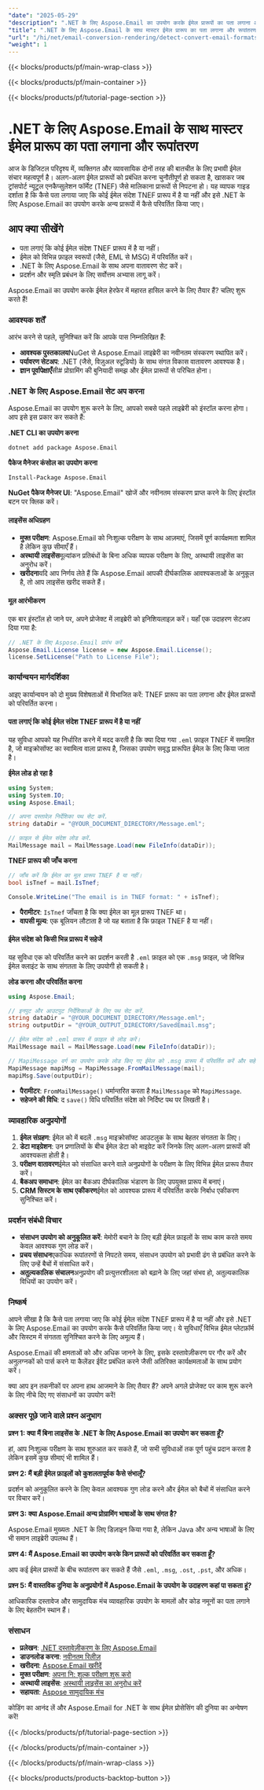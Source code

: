 ```yaml
---
"date": "2025-05-29"
"description": ".NET के लिए Aspose.Email का उपयोग करके ईमेल प्रारूपों का पता लगाना और उन्हें परिवर्तित करना सीखें। इस व्यापक गाइड के साथ TNEF और अन्य स्वामित्व प्रारूपों को आसानी से संभालें।"
"title": ".NET के लिए Aspose.Email के साथ मास्टर ईमेल प्रारूप का पता लगाना और रूपांतरण | EML को MSG में बदलें और अधिक"
"url": "/hi/net/email-conversion-rendering/detect-convert-email-formats-aspose-net/"
"weight": 1
---
```


{{< blocks/products/pf/main-wrap-class >}}

{{< blocks/products/pf/main-container >}}

{{< blocks/products/pf/tutorial-page-section >}}
# .NET के लिए Aspose.Email के साथ मास्टर ईमेल प्रारूप का पता लगाना और रूपांतरण

आज के डिजिटल परिदृश्य में, व्यक्तिगत और व्यावसायिक दोनों तरह की बातचीत के लिए प्रभावी ईमेल संचार महत्वपूर्ण है। अलग-अलग ईमेल प्रारूपों को प्रबंधित करना चुनौतीपूर्ण हो सकता है, खासकर जब ट्रांसपोर्ट न्यूट्रल एनकैप्सुलेशन फॉर्मेट (TNEF) जैसे मालिकाना प्रारूपों से निपटना हो। यह व्यापक गाइड दर्शाता है कि कैसे पता लगाया जाए कि कोई ईमेल संदेश TNEF प्रारूप में है या नहीं और इसे .NET के लिए Aspose.Email का उपयोग करके अन्य प्रारूपों में कैसे परिवर्तित किया जाए।

## आप क्या सीखेंगे

- पता लगाएं कि कोई ईमेल संदेश TNEF प्रारूप में है या नहीं।
- ईमेल को विभिन्न फ़ाइल स्वरूपों (जैसे, EML से MSG) में परिवर्तित करें।
- .NET के लिए Aspose.Email के साथ अपना वातावरण सेट करें।
- प्रदर्शन और स्मृति प्रबंधन के लिए सर्वोत्तम अभ्यास लागू करें।

Aspose.Email का उपयोग करके ईमेल हेरफेर में महारत हासिल करने के लिए तैयार हैं? चलिए शुरू करते हैं!

### आवश्यक शर्तें

आरंभ करने से पहले, सुनिश्चित करें कि आपके पास निम्नलिखित हैं:

- **आवश्यक पुस्तकालय**NuGet से Aspose.Email लाइब्रेरी का नवीनतम संस्करण स्थापित करें।
- **पर्यावरण सेटअप**: .NET (जैसे, विज़ुअल स्टूडियो) के साथ संगत विकास वातावरण आवश्यक है।
- **ज्ञान पूर्वापेक्षाएँ**सी# प्रोग्रामिंग की बुनियादी समझ और ईमेल प्रारूपों से परिचित होना।

### .NET के लिए Aspose.Email सेट अप करना

Aspose.Email का उपयोग शुरू करने के लिए, आपको सबसे पहले लाइब्रेरी को इंस्टॉल करना होगा। आप इसे इस प्रकार कर सकते हैं:

**.NET CLI का उपयोग करना**
```bash
dotnet add package Aspose.Email
```

**पैकेज मैनेजर कंसोल का उपयोग करना**
```bash
Install-Package Aspose.Email
```

**NuGet पैकेज मैनेजर UI**: "Aspose.Email" खोजें और नवीनतम संस्करण प्राप्त करने के लिए इंस्टॉल बटन पर क्लिक करें।

#### लाइसेंस अधिग्रहण

- **मुफ्त परीक्षण**: Aspose.Email को निःशुल्क परीक्षण के साथ आज़माएं, जिसमें पूर्ण कार्यक्षमता शामिल है लेकिन कुछ सीमाएँ हैं।
- **अस्थायी लाइसेंस**मूल्यांकन प्रतिबंधों के बिना अधिक व्यापक परीक्षण के लिए, अस्थायी लाइसेंस का अनुरोध करें।
- **खरीदना**यदि आप निर्णय लेते हैं कि Aspose.Email आपकी दीर्घकालिक आवश्यकताओं के अनुकूल है, तो आप लाइसेंस खरीद सकते हैं।

#### मूल आरंभीकरण

एक बार इंस्टॉल हो जाने पर, अपने प्रोजेक्ट में लाइब्रेरी को इनिशियलाइज़ करें। यहाँ एक उदाहरण सेटअप दिया गया है:

```csharp
// .NET के लिए Aspose.Email प्रारंभ करें
Aspose.Email.License license = new Aspose.Email.License();
license.SetLicense("Path to License File");
```

### कार्यान्वयन मार्गदर्शिका

आइए कार्यान्वयन को दो मुख्य विशेषताओं में विभाजित करें: TNEF प्रारूप का पता लगाना और ईमेल प्रारूपों को परिवर्तित करना।

#### पता लगाएं कि कोई ईमेल संदेश TNEF प्रारूप में है या नहीं

यह सुविधा आपको यह निर्धारित करने में मदद करती है कि क्या दिया गया `.eml` फ़ाइल TNEF में समाहित है, जो माइक्रोसॉफ्ट का स्वामित्व वाला प्रारूप है, जिसका उपयोग समृद्ध प्रारूपित ईमेल के लिए किया जाता है।

**ईमेल लोड हो रहा है**
```csharp
using System;
using System.IO;
using Aspose.Email;

// अपना दस्तावेज़ निर्देशिका पथ सेट करें.
string dataDir = "@YOUR_DOCUMENT_DIRECTORY/Message.eml";

// फ़ाइल से ईमेल संदेश लोड करें.
MailMessage mail = MailMessage.Load(new FileInfo(dataDir));
```

**TNEF प्रारूप की जाँच करना**
```csharp
// जाँच करें कि ईमेल का मूल प्रारूप TNEF है या नहीं।
bool isTnef = mail.IsTnef;

Console.WriteLine("The email is in TNEF format: " + isTnef);
```

- **पैरामीटर**: `IsTnef` जाँचता है कि क्या ईमेल का मूल प्रारूप TNEF था। 
- **वापसी मूल्य**: एक बूलियन लौटाता है जो यह बताता है कि फ़ाइल TNEF है या नहीं।

#### ईमेल संदेश को किसी भिन्न प्रारूप में सहेजें

यह सुविधा एक को परिवर्तित करने का प्रदर्शन करती है `.eml` फ़ाइल को एक `.msg` फ़ाइल, जो विभिन्न ईमेल क्लाइंट के साथ संगतता के लिए उपयोगी हो सकती है।

**लोड करना और परिवर्तित करना**
```csharp
using Aspose.Email;

// इनपुट और आउटपुट निर्देशिकाओं के लिए पथ सेट करें.
string dataDir = "@YOUR_DOCUMENT_DIRECTORY/Message.eml";
string outputDir = "@YOUR_OUTPUT_DIRECTORY/SavedEmail.msg";

// ईमेल संदेश को .eml प्रारूप में फ़ाइल से लोड करें।
MailMessage mail = MailMessage.Load(new FileInfo(dataDir));

// MapiMessage वर्ग का उपयोग करके लोड किए गए ईमेल को .msg प्रारूप में परिवर्तित करें और सहेजें।
MapiMessage mapiMsg = MapiMessage.FromMailMessage(mail);
mapiMsg.Save(outputDir);
```

- **पैरामीटर**: `FromMailMessage()` धर्मान्तरित करता है `MailMessage` को `MapiMessage`.
- **सहेजने की विधि**: द `save()` विधि परिवर्तित संदेश को निर्दिष्ट पथ पर लिखती है।

### व्यावहारिक अनुप्रयोगों

1. **ईमेल संग्रहण**: ईमेल को में बदलें `.msg` माइक्रोसॉफ्ट आउटलुक के साथ बेहतर संगतता के लिए।
2. **डेटा माइग्रेशन**: उन प्रणालियों के बीच ईमेल डेटा को माइग्रेट करें जिनके लिए अलग-अलग प्रारूपों की आवश्यकता होती है।
3. **परीक्षण वातावरण**ईमेल को संसाधित करने वाले अनुप्रयोगों के परीक्षण के लिए विभिन्न ईमेल प्रारूप तैयार करें।
4. **बैकअप समाधान**: ईमेल का बैकअप दीर्घकालिक भंडारण के लिए उपयुक्त प्रारूप में बनाएं।
5. **CRM सिस्टम के साथ एकीकरण**ईमेल को आवश्यक प्रारूप में परिवर्तित करके निर्बाध एकीकरण सुनिश्चित करें।

### प्रदर्शन संबंधी विचार

- **संसाधन उपयोग को अनुकूलित करें**: मेमोरी बचाने के लिए बड़ी ईमेल फ़ाइलों के साथ काम करते समय केवल आवश्यक गुण लोड करें।
- **प्रचय संसाधन**एकाधिक रूपांतरणों से निपटते समय, संसाधन उपयोग को प्रभावी ढंग से प्रबंधित करने के लिए उन्हें बैचों में संसाधित करें।
- **अतुल्यकालिक संचालन**अनुप्रयोग की प्रत्युत्तरशीलता को बढ़ाने के लिए जहां संभव हो, अतुल्यकालिक विधियों का उपयोग करें।

### निष्कर्ष

आपने सीखा है कि कैसे पता लगाया जाए कि कोई ईमेल संदेश TNEF प्रारूप में है या नहीं और इसे .NET के लिए Aspose.Email का उपयोग करके कैसे परिवर्तित किया जाए। ये सुविधाएँ विभिन्न ईमेल प्लेटफ़ॉर्म और सिस्टम में संगतता सुनिश्चित करने के लिए अमूल्य हैं।

Aspose.Email की क्षमताओं को और अधिक जानने के लिए, इसके दस्तावेज़ीकरण पर गौर करें और अनुलग्नकों को पार्स करने या कैलेंडर ईवेंट प्रबंधित करने जैसी अतिरिक्त कार्यक्षमताओं के साथ प्रयोग करें।

क्या आप इन तकनीकों पर अपना हाथ आजमाने के लिए तैयार हैं? अपने अगले प्रोजेक्ट पर काम शुरू करने के लिए नीचे दिए गए संसाधनों का उपयोग करें!

### अक्सर पूछे जाने वाले प्रश्न अनुभाग

**प्रश्न 1: क्या मैं बिना लाइसेंस के .NET के लिए Aspose.Email का उपयोग कर सकता हूँ?**

हां, आप निःशुल्क परीक्षण के साथ शुरुआत कर सकते हैं, जो सभी सुविधाओं तक पूर्ण पहुंच प्रदान करता है लेकिन इसमें कुछ सीमाएं भी शामिल हैं।

**प्रश्न 2: मैं बड़ी ईमेल फ़ाइलों को कुशलतापूर्वक कैसे संभालूँ?**

प्रदर्शन को अनुकूलित करने के लिए केवल आवश्यक गुण लोड करने और ईमेल को बैचों में संसाधित करने पर विचार करें।

**प्रश्न 3: क्या Aspose.Email अन्य प्रोग्रामिंग भाषाओं के साथ संगत है?**

Aspose.Email मुख्यतः .NET के लिए डिज़ाइन किया गया है, लेकिन Java और अन्य भाषाओं के लिए भी समान लाइब्रेरी उपलब्ध हैं।

**प्रश्न 4: मैं Aspose.Email का उपयोग करके किन प्रारूपों को परिवर्तित कर सकता हूँ?**

आप कई ईमेल प्रारूपों के बीच रूपांतरण कर सकते हैं जैसे `.eml`, `.msg`, `.ost`, `.pst`, और अधिक।

**प्रश्न 5: मैं वास्तविक दुनिया के अनुप्रयोगों में Aspose.Email के उपयोग के उदाहरण कहां पा सकता हूं?**

आधिकारिक दस्तावेज और सामुदायिक मंच व्यावहारिक उपयोग के मामलों और कोड नमूनों का पता लगाने के लिए बेहतरीन स्थान हैं।

### संसाधन
- **प्रलेखन**: [.NET दस्तावेज़ीकरण के लिए Aspose.Email](https://reference.aspose.com/email/net/)
- **डाउनलोड करना**: [नवीनतम रिलीज़](https://releases.aspose.com/email/net/)
- **खरीदना**: [Aspose.Email खरीदें](https://purchase.aspose.com/buy)
- **मुफ्त परीक्षण**: [अपना नि: शुल्क परीक्षण शुरू करो](https://releases.aspose.com/email/net/)
- **अस्थायी लाइसेंस**: [अस्थायी लाइसेंस का अनुरोध करें](https://purchase.aspose.com/temporary-license/)
- **सहायता**: [Aspose सामुदायिक मंच](https://forum.aspose.com/c/email/10)

कोडिंग का आनंद लें और Aspose.Email for .NET के साथ ईमेल प्रोसेसिंग की दुनिया का अन्वेषण करें!

{{< /blocks/products/pf/tutorial-page-section >}}

{{< /blocks/products/pf/main-container >}}

{{< /blocks/products/pf/main-wrap-class >}}

{{< blocks/products/products-backtop-button >}}